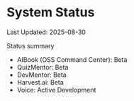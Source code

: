 # System Status

Last Updated: 2025-08-30

Status summary
- AIBook (OSS Command Center): Beta
- QuizMentor: Beta
- DevMentor: Beta
- Harvest.ai: Beta
- Voice: Active Development

